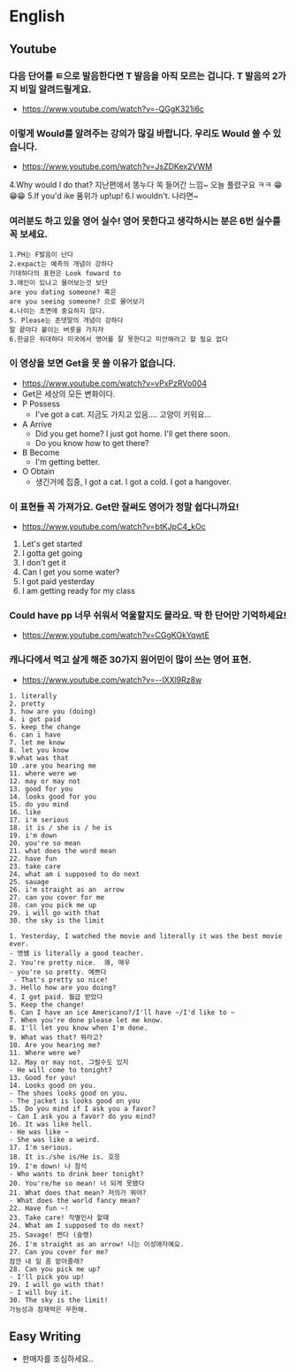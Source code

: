# English

## Youtube

### 다음 단어를 ㅌ으로 발음한다면 T 발음을 아직 모르는 겁니다. T 발음의 2가지 비밀 알려드릴게요.
* https://www.youtube.com/watch?v=-QGgK321i6c

### 이렇게 Would를 알려주는 강의가 많길 바랍니다. 우리도 Would 쓸 수 있습니다.
* https://www.youtube.com/watch?v=JsZDKex2VWM

4.Why would I do that? 지난편에서 똥누다 쏙 들어간 느낌~ 오늘 풀렸구요 ㅋㅋ 😁😁😁
5.If you'd ike 품위가 up!up!
6.I wouldn't. 나라면~

### 여러분도 하고 있을 영어 실수! 영어 못한다고 생각하시는 분은 6번 실수를 꼭 보세요.
```
1.PH는 F발음이 난다 
2.expact는 예측의 개념이 강하다
기대하다의 표현은 Look foward to
3.애인이 있냐고 물어보는것 보단
are you dating someone? 혹은
are you seeing someone? 으로 물어보기
4.나이는 초면에 중요하지 않다.
5. Please는 존댓말의 개념이 강하다
말 끝마다 붙이는 버릇을 가지자
6.한글은 위대하다 미국에서 영어를 잘 못한다고 미안해라고 할 필요 없다
```

### 이 영상을 보면 Get을 못 쓸 이유가 없습니다.
* https://www.youtube.com/watch?v=vPxPzRVo004
* Get은 세상의 모든 변화이다.
* P Possess
  - I've got a cat. 지금도 가지고 있음.... 고양이 키워요...
* A Arrive
  - Did you get home? I just got home. I'll get there soon.
  - Do you know how to get there?
* B Become
  - I'm getting better.
* O Obtain
  - 생긴거에 집중, I got a cat. I got a cold. I got a hangover.



### 이 표현들 꼭 가져가요. Get만 잘써도 영어가 정말 쉽다니까요!
* https://www.youtube.com/watch?v=btKJpC4_kOc

1) Let's get started 
2) I gotta get going 
3) I don't get it
4) Can I get you some water?
5) I got paid yesterday 
6) I am getting ready for my class


### Could have pp 너무 쉬워서 억울할지도 몰라요. 딱 한 단어만 기억하세요!
* https://www.youtube.com/watch?v=CGgKOkYqwtE


### 캐나다에서 먹고 살게 해준 30가지 원어민이 많이 쓰는 영어 표현.
* https://www.youtube.com/watch?v=--lXXl9Rz8w
```
1. literally
2. pretty
3. how are you (doing)
4. i got paid
5. keep the change
6. can i have
7. let me know
8. let you know
9.what was that
10 .are you hearing me
11. where were we
12. may or may not
13. good for you
14. looks good for you
15. do you mind
16. like
17. i'm serious
18. it is / she is / he is
19. i'm down
20. you're so mean
21. what does the word mean
22. have fun
23. take care
24. what am i supposed to do next
25. sauage
26. i'm straight as an  arrow
27. can you cover for me
28. can you pick me up
29. i will go with that
30. the sky is the limit
```
```
1. Yesterday, I watched the movie and literally it was the best movie ever.
- 영쌤 is literally a good teacher.
2. You're pretty nice.  꽤, 매우
- you're so pretty. 예쁘다
 - That's pretty so nice!
3. Hello how are you doing?
4. I got paid. 월급 받았다
5. Keep the change!
6. Can I have an ice Americano?/I'll have ~/I'd like to ~
7. When you're done please let me know.
8. I'll let you know when I'm done.
9. What was that? 뭐라고?
10. Are you hearing me?
11. Where were we?
12. May or may not. 그럴수도 있지
- He will come to tonight?
13. Good for you!
14. Looks good on you.
- The shoes looks good on you.
- The jacket is looks good on you 
15. Do you mind if I ask you a favor?
- Can I ask you a favor? do you mind?
16. It was like hell.
- He was like ~
- She was like a weird.
17. I'm serious.
18. It is./she is/He is. 호응
19. I'm down! 나 참석
- Who wants to drink beer tonight?
20. You're/he so mean! 너 되게 못됐다
21. What does that mean? 저의가 뭐야?
- What does the world fancy mean?
22. Have fun ~!
23. Take care! 작별인사 할때
24. What am I supposed to do next?
25. Savage! 쩐다 (슬랭)
26. I'm straight as an arrow! 나는 이성애자예요.
27. Can you cover for me?
잠깐 내 일 좀 맡아줄래?
28. Can you pick me up?
- I'll pick you up!
29. I will go with that!
- I will buy it.
30. The sky is the limit!
가능성과 잠재력은 무한해.
```
## Easy Writing
* 판매자를 조심하세요.. 

